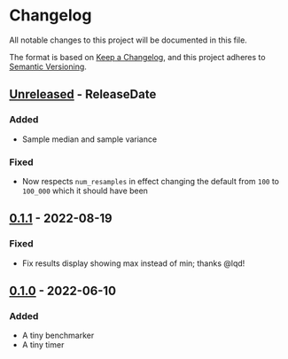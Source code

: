 <!-- markdownlint-disable blanks-around-headings blanks-around-lists no-duplicate-heading -->

# Changelog

All notable changes to this project will be documented in this file.

The format is based on [Keep a Changelog](https://keepachangelog.com/en/1.0.0/),
and this project adheres to [Semantic Versioning](https://semver.org/spec/v2.0.0.html).

<!-- next-header -->

## [Unreleased] - ReleaseDate

### Added

- Sample median and sample variance

### Fixed

- Now respects `num_resamples` in effect changing the default from `100` to `100_000` which it should have been

## [0.1.1] - 2022-08-19

### Fixed

- Fix results display showing max instead of min; thanks @lqd!

## [0.1.0] - 2022-06-10

### Added

- A tiny benchmarker
- A tiny timer

<!-- next-url -->

[Unreleased]: https://github.com/EmbarkStudios/tiny-bench/compare/0.1.1...HEAD

[0.1.1]: https://github.com/EmbarkStudios/tiny-bench/compare/0.1.0...0.1.1

[0.1.0]: https://github.com/EmbarkStudios/tiny-bench/releases/tag/0.1.0
